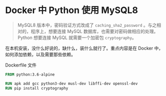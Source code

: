 # Docker 中 Python 使用 MySQL8

> MySQL8 版本中，密码验证方式改成了 `caching_sha2_password` 。与之相对的，程序上，想要连接 MySQL 数据库，也需要对密码做相应的处理。  
> Python 想要连接 MySQL 就需要一个加密包 `cryptography`。

在本机安装，没什么好说的，缺什么，装什么就行了。重点内容是在 Docker 中，如何添加依赖，以及需要那些依赖。

Dockerfile 文件

```Dockerfile
FROM python:3.6-alpine

RUN apk add gcc python3-dev musl-dev libffi-dev openssl-dev
RUN pip install cryptography
```
